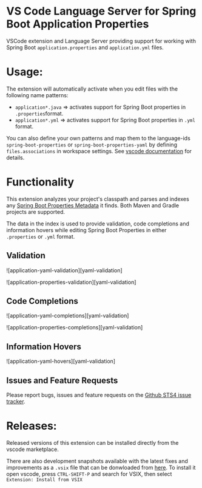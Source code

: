 # VS Code Language Server for Spring Boot Application Properties

VSCode extension and Language Server providing support for working with Spring Boot 
`application.properties` and `application.yml` files.

# Usage:

The extension will automatically activate when you edit files with the following
name patterns:

 - `application*.java` => activates support for Spring Boot properties in `.properties`format.
 - `application*.yml` =>  activates support for Spring Boot properties in `.yml` format.

You can also define your own patterns and map them to the language-ids
`spring-boot-properties` or `spring-boot-properties-yaml` by defining `files.associations`
in workspace settings.  See [vscode documentation](https://code.visualstudio.com/Docs/languages/overview#_adding-a-file-extension-to-a-language) for details.

# Functionality

This extension analyzes your project's classpath and parses and indexes any [Spring Boot
Properties Metadata](https://docs.spring.io/spring-boot/docs/current/reference/html/configuration-metadata.html) it finds. Both Maven and Gradle projects are supported.

The data in the index is used to provide validation, code completions and information
hovers while editing Spring Boot Properties in either `.properties` or `.yml` format.

## Validation

![application-yaml-validation][yaml-validation]

![application-properties-validation][yaml-validation]

## Code Completions

![application-yaml-completions][yaml-validation]

![application-properties-completions][yaml-validation]

## Information Hovers

![application-yaml-hovers][yaml-validation]

## Issues and Feature Requests

Please report bugs, issues and feature requests on the [Github STS4 issue tracker](https://github.com/spring-projects/sts4/issues). 

# Releases:

Released versions of this extension can be installed directly from the vscode marketplace.

There are also development snapshots available with the latest fixes and improvements as a `.vsix` file 
that can be donwloaded from 
[here](http://dist.springsource.com/snapshot/STS4/nightly-distributions.html). To install it
open vscode, press `CTRL-SHIFT-P` and search for VSIX, then select `Extension: Install from VSIX`

[screenshot-code-completion]: https://github.com/spring-projects/sts4/raw/ff066560158e50cd9c7e4a9ff0b84d47c84c9d14/vscode-extensions/vscode-boot-java/readme-imgs/screenshot-code-completion.png
[screenshot-live-apps-quick-access]: https://github.com/spring-projects/sts4/raw/ff066560158e50cd9c7e4a9ff0b84d47c84c9d14/vscode-extensions/vscode-boot-java/readme-imgs/screenshot-live-apps-quick-access.png
[screenshot-live-hovers]: https://github.com/spring-projects/sts4/raw/ff066560158e50cd9c7e4a9ff0b84d47c84c9d14/vscode-extensions/vscode-boot-java/readme-imgs/screenshot-live-hovers.png
[screenshot-navigation]: https://github.com/spring-projects/sts4/raw/ff066560158e50cd9c7e4a9ff0b84d47c84c9d14/vscode-extensions/vscode-boot-java/readme-imgs/screenshot-navigation.png

